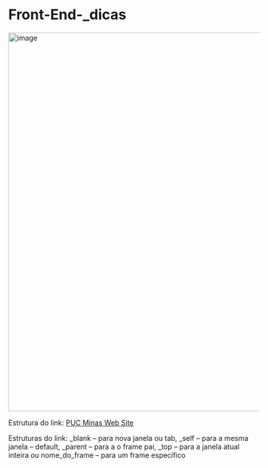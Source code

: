 # Front-End-_dicas

<img width="1878" height="759" alt="image" src="https://github.com/user-attachments/assets/a7fe3e32-88db-481a-a4e6-778a2922c22b" />

Estrutura do link:   <a href="http://pucminas.br" target="_blank"> PUC Minas Web Site
</a>

Estruturas do link: _blank – para nova janela ou tab,
_self – para a mesma janela – default,
_parent – para a o frame pai,
_top – para a janela atual inteira ou
nome_do_frame – para um frame específico
